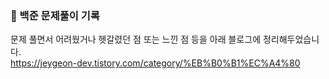 ### 📌 백준 문제풀이 기록
문제 풀면서 어려웠거나 헷갈렸던 점 또는 느낀 점 등을 아래 블로그에 정리해두었습니다.<br/>
https://jeygeon-dev.tistory.com/category/%EB%B0%B1%EC%A4%80
